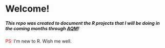 # Welcome!
##### This repo was created to document the R projects that I will be doing in the coming months through [AQM](http://www.aqm.io/)!

<font color="red">PS:</font> I'm new to R. Wish me well.
